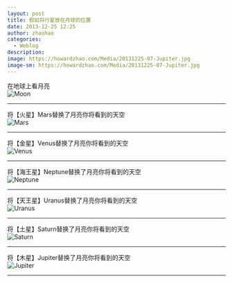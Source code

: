 ```yaml
---
layout: post
title: 假如将行星放在月球的位置
date: 2013-12-25 12:25
author: zhaohao
categories:
  - Weblog
description: 
image: https://howardzhao.com/Media/20131225-07-Jupiter.jpg
image-sm: https://howardzhao.com/Media/20131225-07-Jupiter.jpg
---
```

<p>在地球上看月亮  <br/>
<img src="/Media/20131225-01-Moon.jpg" alt="Moon" /></p>

<hr />

<p>将【火星】Mars替换了月亮你将看到的天空  <br/>
<img src="/Media/20131225-02-Mars.jpg" alt="Mars" /></p>

<hr />

<p>将【金星】Venus替换了月亮你将看到的天空  <br/>
<img src="/Media/20131225-03-Venus.jpg" alt="Venus" /></p>

<hr />

<p>将【海王星】Neptune替换了月亮你将看到的天空  <br/>
<img src="/Media/20131225-04-Neptune.jpg" alt="Neptune" /></p>

<hr />

<p>将【天王星】Uranus替换了月亮你将看到的天空  <br/>
<img src="/Media/20131225-05-Uranus.jpg" alt="Uranus" /></p>

<hr />

<p>将【土星】Saturn替换了月亮你将看到的天空  <br/>
<img src="/Media/20131225-06-Saturn.jpg" alt="Saturn" /></p>

<hr />

<p>将【木星】Jupiter替换了月亮你将看到的天空  <br/>
<img src="/Media/20131225-07-Jupiter.jpg" alt="Jupiter" /></p>

<hr />